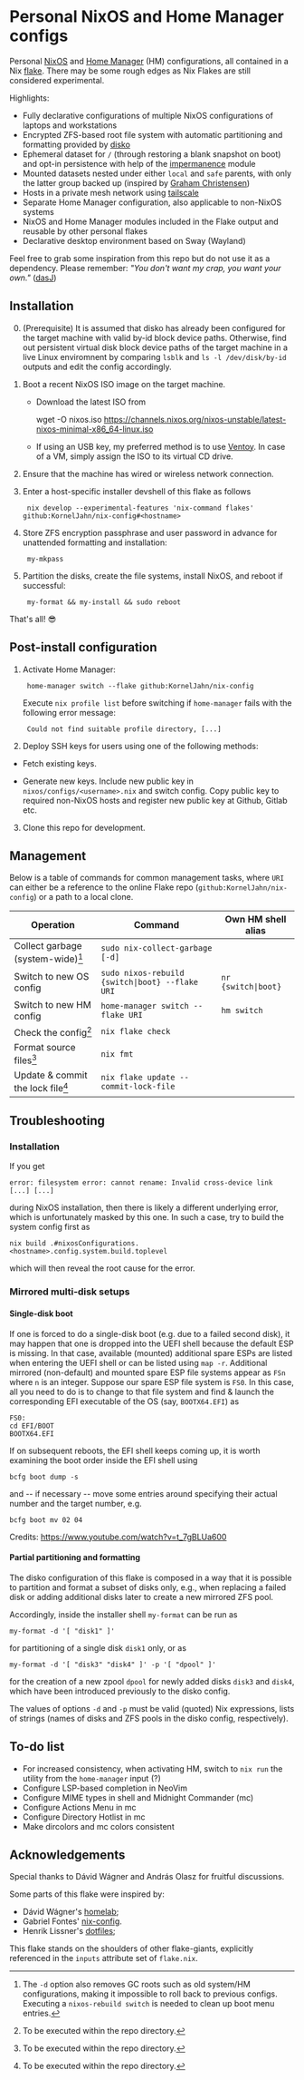 # Personal NixOS and Home Manager configs

Personal [NixOS][nixos] and [Home Manager][home-manager] (HM) configurations, all contained in a Nix [flake][nix-flakes]. There may be some rough edges as Nix Flakes are still considered experimental.

Highlights:

- Fully declarative configurations of multiple NixOS configurations of laptops and workstations
- Encrypted ZFS-based root file system with automatic partitioning and formatting provided by [disko][disko]
- Ephemeral dataset for `/` (through restoring a blank snapshot on boot) and opt-in persistence with help of the [impermanence][impermanence] module
- Mounted datasets nested under either `local` and `safe` parents, with only the latter group backed up (inspired by [Graham Christensen][erase-your-darlings])
- Hosts in a private mesh network using [tailscale][tailscale]
- Separate Home Manager configuration, also applicable to non-NixOS systems
- NixOS and Home Manager modules included in the Flake output and reusable by other personal flakes
- Declarative desktop environment based on Sway (Wayland)

Feel free to grab some inspiration from this repo but do not use it as a dependency. Please remember: *"You don't want my crap, you want your own."* ([dasJ][dasj-dotfiles])

## Installation

0. (Prerequisite) It is assumed that disko has already been configured for the target machine with valid by-id block device paths. Otherwise, find out persistent virtual disk block device paths of the target machine in a live Linux enviromnent by comparing `lsblk` and `ls -l /dev/disk/by-id` outputs and edit the config accordingly.

1. Boot a recent NixOS ISO image on the target machine.

   - Download the latest ISO from

        wget -O nixos.iso https://channels.nixos.org/nixos-unstable/latest-nixos-minimal-x86_64-linux.iso

   - If using an USB key, my preferred method is to use [Ventoy][ventoy]. In case of a VM, simply assign the ISO to its virtual CD drive.

2. Ensure that the machine has wired or wireless network connection.

3. Enter a host-specific installer devshell of this flake as follows

        nix develop --experimental-features 'nix-command flakes' github:KornelJahn/nix-config#<hostname>

4. Store ZFS encryption passphrase and user password in advance for unattended formatting and installation:

        my-mkpass

5. Partition the disks, create the file systems, install NixOS, and reboot if successful:

        my-format && my-install && sudo reboot

That's all! :sunglasses:

## Post-install configuration

1. Activate Home Manager:

        home-manager switch --flake github:KornelJahn/nix-config

   Execute `nix profile list` before switching if `home-manager` fails with the following error message:

        Could not find suitable profile directory, [...]

2. Deploy SSH keys for users using one of the following methods:

  - Fetch existing keys.

  - Generate new keys. Include new public key in `nixos/configs/<username>.nix` and switch config. Copy public key to required non-NixOS hosts and register new public key at Github, Gitlab etc.

3. Clone this repo for development.

## Management

Below is a table of commands for common management tasks, where `URI` can either be a reference to the online Flake repo (`github:KornelJahn/nix-config`) or a path to a local clone.

| Operation | Command | Own HM shell alias |
|-----------|---------|--------------------|
| Collect garbage (system-wide)[^1] | `sudo nix-collect-garbage [-d]` | |
| Switch to new OS config | `sudo nixos-rebuild {switch\|boot} --flake URI` | `nr {switch\|boot}` |
| Switch to new HM config | `home-manager switch --flake URI` | `hm switch` |
| Check the config[^2] | `nix flake check` | |
| Format source files[^2] | `nix fmt` | |
| Update & commit the lock file[^2] | `nix flake update --commit-lock-file` | |

[^1]: The `-d` option also removes GC roots such as old system/HM configurations, making it impossible to roll back to previous configs. Executing a `nixos-rebuild switch` is needed to clean up boot menu entries.

[^2]: To be executed within the repo directory.

## Troubleshooting

### Installation

If you get

    error: filesystem error: cannot rename: Invalid cross-device link [...] [...]

during NixOS installation, then there is likely a different underlying error, which is unfortunately masked by this one. In such a case, try to build the system config first as

    nix build .#nixosConfigurations.<hostname>.config.system.build.toplevel

which will then reveal the root cause for the error.

### Mirrored multi-disk setups

#### Single-disk boot

If one is forced to do a single-disk boot (e.g. due to a failed second disk), it may happen that one is dropped into the UEFI shell because the default ESP is missing. In that case, available (mounted) additional spare ESPs are listed when entering the UEFI shell or can be listed using `map -r`. Additional mirrored (non-default) and mounted spare ESP file systems appear as `FSn` where `n` is an integer. Suppose our spare ESP file system is `FS0`. In this case, all you need to do is to change to that file system and find & launch the corresponding EFI executable of the OS (say, `BOOTX64.EFI`) as

    FS0:
    cd EFI/BOOT
    BOOTX64.EFI

If on subsequent reboots, the EFI shell keeps coming up, it is worth examining the boot order inside the EFI shell using

    bcfg boot dump -s

and -- if necessary -- move some entries around specifying their actual number and the target number, e.g.

    bcfg boot mv 02 04

Credits: https://www.youtube.com/watch?v=t_7gBLUa600

#### Partial partitioning and formatting

The disko configuration of this flake is composed in a way that it is possible to partition and format a subset of disks only, e.g., when replacing a failed disk or adding additional disks later to create a new mirrored ZFS pool.

Accordingly, inside the installer shell `my-format` can be run as

    my-format -d '[ "disk1" ]'

for partitioning of a single disk `disk1` only, or as

    my-format -d '[ "disk3" "disk4" ]' -p '[ "dpool" ]'

for the creation of a new zpool `dpool` for newly added disks `disk3` and `disk4`, which have been introduced previously to the disko config.

The values of options `-d` and `-p` must be valid (quoted) Nix expressions, lists of strings (names of disks and ZFS pools in the disko config, respectively).

## To-do list

- For increased consistency, when activating HM, switch to `nix run` the utility from the `home-manager` input (?)
- Configure LSP-based completion in NeoVim
- Configure MIME types in shell and Midnight Commander (mc)
- Configure Actions Menu in mc
- Configure Directory Hotlist in mc
- Make dircolors and mc colors consistent

## Acknowledgements

Special thanks to Dávid Wágner and András Olasz for fruitful discussions.

Some parts of this flake were inspired by:

- Dávid Wágner's [homelab][wagdav-homelab];
- Gabriel Fontes' [nix-config][misterio77-nix-config].
- Henrik Lissner's [dotfiles][hlissner-dotfiles];

This flake stands on the shoulders of other flake-giants, explicitly referenced in the `inputs` attribute set of `flake.nix`.

[nixos]: https://nixos.org
[nix-flakes]: https://nixos.wiki/wiki/Flakes
[erase-your-darlings]: https://grahamc.com/blog/erase-your-darlings/
[nixos-on-arm]: https://nixos.wiki/wiki/NixOS_on_ARM
[disko]: https://github.com/nix-community/disko
[home-manager]: https://github.com/nix-community/home-manager
[impermanence]: https://github.com/nix-community/impermanence
[tailscale]: https://tailscale.com
[ventoy]: https://www.ventoy.net
[wagdav-homelab]: https://github.com/wagdav/homelab
[the-wagner-net]: https://thewagner.net/
[dasj-dotfiles]: https://github.com/dasj/dotfiles
[misterio77-nix-config]: https://github.com/Misterio77/nix-config
[hlissner-dotfiles]: https://github.com/hlissner/dotfiles
